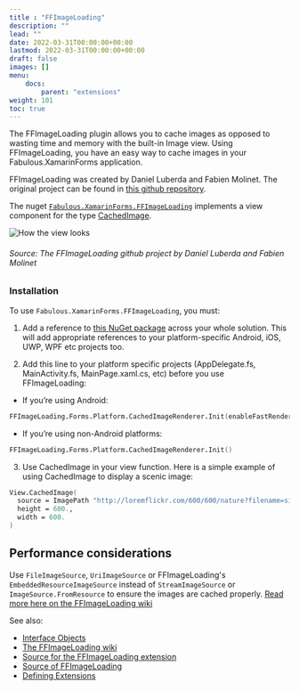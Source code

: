 ```yaml
---
title : "FFImageLoading"
description: ""
lead: ""
date: 2022-03-31T00:00:00+00:00
lastmod: 2022-03-31T00:00:00+00:00
draft: false
images: []
menu:
    docs:
        parent: "extensions"
weight: 101
toc: true
---
```


The FFImageLoading plugin allows you to cache images as opposed to wasting time and memory with the built-in Image view. Using FFImageLoading, you have an easy way to cache images in your Fabulous.XamarinForms application.

FFImageLoading was created by Daniel Luberda and Fabien Molinet. The original project can be found in [this github repository](https://github.com/luberda-molinet/FFImageLoading).

The nuget [`Fabulous.XamarinForms.FFImageLoading`](https://www.nuget.org/packages/Fabulous.XamarinForms.FFImageLoading) implements a view component for the type [CachedImage](https://github.com/luberda-molinet/FFImageLoading/wiki/Xamarin.Forms-API#basic-example).

![How the view looks](https://raw.githubusercontent.com/luberda-molinet/FFImageLoading/master/samples/Screenshots/ffimageloading_large.png)
###### Source: The FFImageLoading github project by Daniel Luberda and Fabien Molinet

### Installation
To use `Fabulous.XamarinForms.FFImageLoading`, you must:

1. Add a reference to [this NuGet package](https://www.nuget.org/packages/Fabulous.XamarinForms.FFImageLoading) across your whole solution.  This will add appropriate references to your platform-specific Android, iOS, UWP, WPF etc projects too.

2. Add this line to your platform specific projects (AppDelegate.fs, MainActivity.fs, MainPage.xaml.cs, etc) before you use FFImageLoading:
- If you’re using Android:
```fs
FFImageLoading.Forms.Platform.CachedImageRenderer.Init(enableFastRenderer = Nullable [true]/[false])
```
- If you’re using non-Android platforms:
```fs
FFImageLoading.Forms.Platform.CachedImageRenderer.Init()
```

3. Use CachedImage in your view function. Here is a simple example of using CachedImage to display a scenic image:

```fs
View.CachedImage(
  source = ImagePath "http://loremflickr.com/600/600/nature?filename=simple.jpg",
  height = 600.,
  width = 600.
)
```

Performance considerations
-------
Use `FileImageSource`, `UriImageSource` or FFImageLoading's `EmbeddedResourceImageSource` instead of `StreamImageSource` or `ImageSource.FromResource` to ensure the images are cached properly.
[Read more here on the FFImageLoading wiki](https://github.com/luberda-molinet/FFImageLoading/wiki/Xamarin.Forms-Advanced)

See also:

* [Interface Objects](view-interface-objects.html)
* [The FFImageLoading wiki](https://github.com/luberda-molinet/FFImageLoading/wiki)
* [Source for the FFImageLoading extension](https://github.com/fsprojects/Fabulous/blob/v1.0/Fabulous.XamarinForms/extensions/FFImageLoading/CachedImage.fs)
* [Source of FFImageLoading](https://github.com/luberda-molinet/FFImageLoading)
* [Defining Extensions](view-a-extensions.html)
